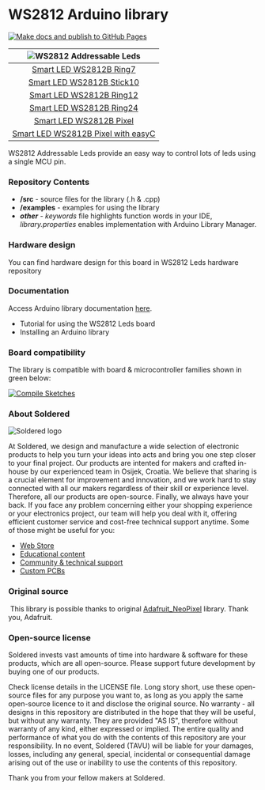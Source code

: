 # WS2812 Arduino library

[![Make docs and publish to GitHub Pages](https://github.com/e-radionicacom/Soldered-WS2812-Smart-Leds-Arduino-Library/actions/workflows/make_docs.yml/badge.svg?branch=dev)](https://github.com/e-radionicacom/Soldered-WS2812-Smart-Leds-Arduino-Library/actions/workflows/make_docs.yml)

| ![WS2812 Addressable Leds](https://upload.wikimedia.org/wikipedia/commons/8/8f/Example_image.svg) |
| :-----------------------------------------------------------------------------------------------: |
| [Smart LED WS2812B Ring7](https://www.solde.red/333055)                                           |
| [Smart LED WS2812B Stick10](https://www.solde.red/333056)                                         |
| [Smart LED WS2812B Ring12](https://www.solde.red/333070)                                          |
| [Smart LED WS2812B Ring24](https://www.solde.red/333101)                                          |
| [Smart LED WS2812B Pixel](https://www.solde.red/333054)                                           |
| [Smart LED WS2812B Pixel with easyC](https://www.solde.red/sku)                                   |


WS2812 Addressable Leds provide an easy way to control lots of leds using a single MCU pin.

### Repository Contents
- **/src** - source files for the library (.h & .cpp)
- **/examples** - examples for using the library
- ***other*** - *keywords* file highlights function words in your IDE, *library.properties* enables implementation with Arduino Library Manager.

### Hardware design
You can find hardware design for this board in WS2812 Leds hardware repository

### Documentation

Access Arduino library documentation [here](https://e-radionicacom.github.io/Soldered-WS2812-Smart-Leds-Arduino-Library).

- Tutorial for using the WS2812 Leds board
- Installing an Arduino library

### Board compatibility

The library is compatible with board & microcontroller families shown in green below: 

[![Compile Sketches](http://github-actions.40ants.com/e-radionicacom/Soldered-WS2812-Smart-Leds-Arduino-Library/matrix.svg?branch=dev&only=Compile%20Sketches)](https://github.com/e-radionicacom/Soldered-WS2812-Smart-Leds-Arduino-Library/actions/workflows/compile_test.yml)

### About Soldered
![Soldered logo](https://raw.githubusercontent.com/e-radionicacom/Soldered-WS2812-Smart-Leds-Arduino-Library/dev/extras/Logo%20horizontal-2.svg)

At Soldered, we design and manufacture a wide selection of electronic products to help you turn your ideas into acts and bring you one step closer to your final project. Our products are intented for makers and crafted in-house by our experienced team in Osijek, Croatia. We believe that sharing is a crucial element for improvement and innovation, and we work hard to stay connected with all our makers regardless of their skill or experience level. Therefore, all our products are open-source. Finally, we always have your back. If you face any problem concerning either your shopping experience or your electronics project, our team will help you deal with it, offering efficient customer service and cost-free technical support anytime. Some of those might be useful for you:

- [Web Store](https://www.soldered.com)
- [Educational content](https://learn.soldered.com)
- [Community & technical support](https://community.soldered.com)
- [Custom PCBs](https://pcb.soldered.com)


### Original source
​
This library is possible thanks to original [Adafruit_NeoPixel](https://github.com/adafruit/Adafruit_NeoPixel) library. Thank you, Adafruit. 


### Open-source license
Soldered invests vast amounts of time into hardware & software for these products, which are all open-source. Please support future development by buying one of our products. 

Check license details in the LICENSE file. Long story short, use these open-source files for any purpose you want to, as long as you apply the same open-source licence to it and disclose the original source. No warranty - all designs in this repository are distributed in the hope that they will be useful, but without any warranty. They are provided "AS IS", therefore without warranty of any kind, either expressed or implied. The entire quality and performance of what you do with the contents of this repository are your responsibility. In no event, Soldered (TAVU) will be liable for your damages, losses, including any general, special, incidental or consequential damage arising out of the use or inability to use the contents of this repository. 

Thank you from your fellow makers at Soldered.

